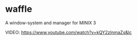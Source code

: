 # waffle
A window-system and manager for MINIX 3

VIDEO: https://www.youtube.com/watch?v=kQY2zlnmaZs&lc

